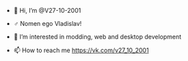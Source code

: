 - 👋 Hi, I’m @V27-10-2001

- ♂  Nomen ego Vladislav!
- 👀 I’m interested in modding, web and desktop development
- 📫 How to reach me https://vk.com/v27_10_2001
